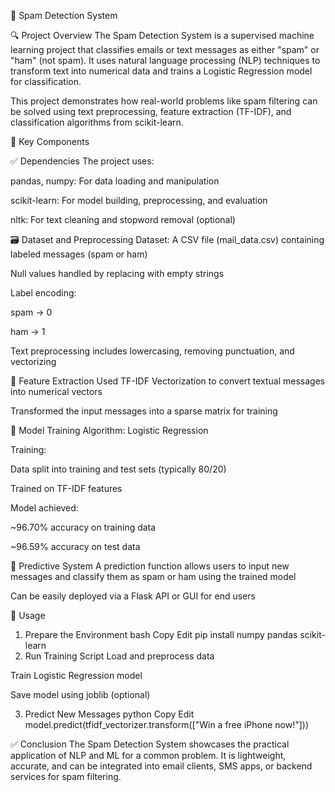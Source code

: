 📧 Spam Detection System

🔍 Project Overview
The Spam Detection System is a supervised machine learning project that classifies emails or text messages as either "spam" or "ham" (not spam). It uses natural language processing (NLP) techniques to transform text into numerical data and trains a Logistic Regression model for classification.

This project demonstrates how real-world problems like spam filtering can be solved using text preprocessing, feature extraction (TF-IDF), and classification algorithms from scikit-learn.

🧱 Key Components

✅ Dependencies
The project uses:

pandas, numpy: For data loading and manipulation

scikit-learn: For model building, preprocessing, and evaluation

nltk: For text cleaning and stopword removal (optional)

🗃️ Dataset and Preprocessing
Dataset: A CSV file (mail_data.csv) containing labeled messages (spam or ham)

Null values handled by replacing with empty strings

Label encoding:

spam → 0

ham → 1

Text preprocessing includes lowercasing, removing punctuation, and vectorizing

📐 Feature Extraction
Used TF-IDF Vectorization to convert textual messages into numerical vectors

Transformed the input messages into a sparse matrix for training

🧠 Model Training
Algorithm: Logistic Regression

Training:

Data split into training and test sets (typically 80/20)

Trained on TF-IDF features

Model achieved:

~96.70% accuracy on training data

~96.59% accuracy on test data

🔁 Predictive System
A prediction function allows users to input new messages and classify them as spam or ham using the trained model

Can be easily deployed via a Flask API or GUI for end users

🚀 Usage
1. Prepare the Environment
bash
Copy
Edit
pip install numpy pandas scikit-learn
2. Run Training Script
Load and preprocess data

Train Logistic Regression model

Save model using joblib (optional)

3. Predict New Messages
python
Copy
Edit
model.predict(tfidf_vectorizer.transform(["Win a free iPhone now!"]))

✅ Conclusion
The Spam Detection System showcases the practical application of NLP and ML for a common problem. It is lightweight, accurate, and can be integrated into email clients, SMS apps, or backend services for spam filtering.

